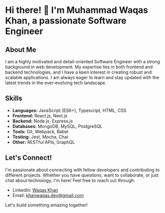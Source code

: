 # Hi there! 👋 I'm Muhammad Waqas Khan, a passionate Software Engineer

## About Me
I am a highly motivated and detail-oriented Software Engineer with a strong background in web development. My expertise lies in both frontend and backend technologies, and I have a keen interest in creating robust and scalable applications. I am always eager to learn and stay updated with the latest trends in the ever-evolving tech landscape.

## Skills
- **Languages:** JavaScript (ES6+), Typescript, HTML, CSS
- **Frontend:** React.js, Next.js
- **Backend:** Node.js, Express.js
- **Databases:** MongoDB, MySQL, PostgreSQL
- **Tools:** Git, Webpack, Babel
- **Testing:** Jest, Mocha, Chai
- **Other:** RESTful APIs, GraphQL

## Let's Connect!
I'm passionate about connecting with fellow developers and contributing to different projects. Whether you have questions, want to collaborate, or just chat about technology, I'm here! Feel free to reach out through:

- LinkedIn: [Waqas Khan](https://www.linkedin.com/in/waqaskhan63)
- Email: khanwaqas.dev@gmail.com

Let's build something amazing together!


